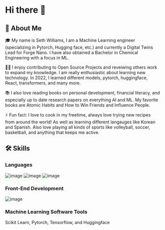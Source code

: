 # Hi there 👋

## 🚀 About Me

🎓 My name is Seth Williams, I am a Machine Learning engineer (specializing in Pytorch, Hugging face, etc.) and currently a Digital Twins Lead for Forge Nano. I have also obtained a Bachelor in Chemical Engineering with a focus in ML.

👨‍💻 I enjoy contributing to Open Source Projects and reveiwing others work to expand my knowledge. I am really enthusiastic about learning new technology. In 2022, I learned different models, pytorch, huggingface, React, transformers, and many more.

📚 I also love reading books on personal development, financial literacy, and especially up to date research papers on everything AI and ML. My favorite books are Atomic Habits and How to Win Friends and Influence People.

⚡ Fun fact: I love to cook in my freetime, always love trying new recipes from around the world! As well as learning different langauges like Korean and Spanish. Also love playing all kinds of sports like volleyball, soccer, basketball, and anything that keeps me active.

## 🛠️ Skills
### Languages
![image](https://user-images.githubusercontent.com/120819810/228020898-fba97893-5e60-468b-967a-fbf1c31c9a3e.png) ![image](https://user-images.githubusercontent.com/120819810/228020954-b70ba71c-958c-4f76-98c0-394f2f6411d0.png) ![image](https://user-images.githubusercontent.com/120819810/228021014-7e75a50e-2d37-4772-b7a0-e54244e1a597.png)

### Front-End Development
![image](https://user-images.githubusercontent.com/120819810/228021826-9b45a781-599d-4957-9a3d-14e74a3d4c0b.png) 

### Machine Learning Software Tools
Scikit Learn, Pytorch, Tensorflow, and Huggingface

